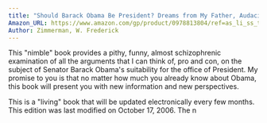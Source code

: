 ```yaml
---
title: "Should Barack Obama Be President? Dreams from My Father, Audacity of Hope, ... Obama in '08?"
Amazon_URL: https://www.amazon.com/gp/product/0978813804/ref=as_li_ss_tl?ie=UTF8&linkCode=ll1&tag=internetbo00a-20
Author: Zimmerman, W. Frederick
---
```

This "nimble" book provides a pithy, funny, almost schizophrenic examination of all the arguments that I can think of, pro and con, on the subject of Senator Barack Obama's suitability for the office of President.  My promise to you is that no matter how much you already know about Obama, this book will present you with new information and new perspectives.  

This is a "living" book that will be updated electronically every few months.  This edition was last modified on October 17, 2006.  The n